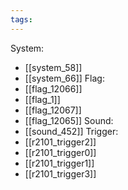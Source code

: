 ```yaml
---
tags:
---
```

System:
- [[system_58]]
- [[system_66]]
Flag:
- [[flag_12066]]
- [[flag_1]]
- [[flag_12067]]
- [[flag_12065]]
Sound:
- [[sound_452]]
Trigger:
- [[r2101_trigger2]]
- [[r2101_trigger0]]
- [[r2101_trigger1]]
- [[r2101_trigger3]]

